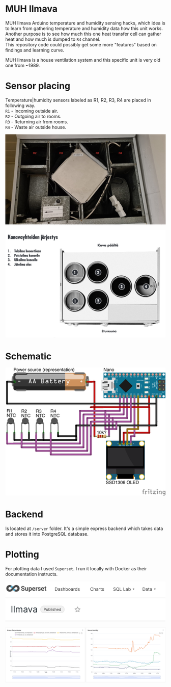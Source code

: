 # MUH Ilmava

MUH Ilmava Arduino temperature and humidity sensing hacks, 
which idea is to learn from gathering temperature and humidity data how this unit works.
Another purpose is to see how much this one heat transfer cell can gather heat and how much is dumped to `R4` channel.  
This repository code could possibly get some more "features" based on findings and learning curve.

MUH Ilmava is a house ventilation system and this specific unit is very old one from ~1989.



Sensor placing
============
Temperature|humidity sensors labeled as R1, R2, R3, R4 are placed in following way.  
`R1` - Incoming outside air.  
`R2` - Outgoing air to rooms.  
`R3` - Returning air from rooms.  
`R4` - Waste air outside house.


![ilmava_sensor_placing](./ilmava.jpg)

![air_channels](./channels.png)



Schematic
============
![schematic_bb](./schematic_bb.png) 



Backend
============
Is located at `/server` folder. It's a simple express backend which takes data and stores it into PostgreSQL database. 



Plotting
============
For plotting data I used `Superset`. I run it locally with Docker as their documentation instructs.

![superset](./superset.png) 

![plotting](./plotting.png) 
